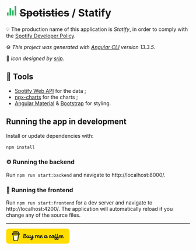 <h1>
  <img src="src/client/assets/img/statify.png" width="30" title="hover text">
  <strike>Spotistics</strike> / Statify
</h1>

:bulb: The production name of this application is _Statify_, in order to comply with the [Spotify Developer Policy](https://developer.spotify.com/policy/).

:gear: _This project was generated with [Angular CLI](https://github.com/angular/angular-cli) version 13.3.5._

:art: _Icon designed by [srip](https://www.flaticon.com/authors/srip)._

## :hammer: Tools

- [Spotify Web API](https://developer.spotify.com/documentation/web-api/reference/#/) for the data ;
- [ngx-charts](https://swimlane.gitbook.io/ngx-charts/) for the charts ;
- [Angular Material](https://material.angular.io/) & [Bootstrap](https://getbootstrap.com/) for styling.

## Running the app in development

Install or update dependencies with:

```bash
npm install
```

### :gear: Running the backend

Run `npm run start:backend` and navigate to http://localhost:8000/.

### :dart: Running the frontend

Run `npm run start:frontend` for a dev server and navigate to http://localhost:4200/. The application will automatically reload if you change any of the source files.

---

<a href="https://www.buymeacoffee.com/chomelcl" target="_blank"><img src="./src/client/assets/img/bmc-button.png" alt="Buy Me A Coffee" style="height: 41px !important;width: 174px !important;" ></a>
